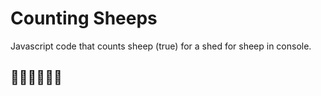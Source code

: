 # Counting Sheeps
Javascript code that counts sheep (true) for a shed for sheep in console.
## 🐑🐑🐑🐑🐑🐺
